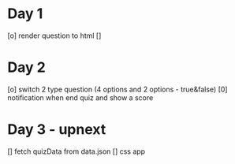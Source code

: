 # Day 1

[o] render question to html
[]

# Day 2

[o] switch 2 type question (4 options and 2 options - true&false)
[0] notification when end quiz and show a score

# Day 3 - upnext

[] fetch quizData from data.json
[] css app
